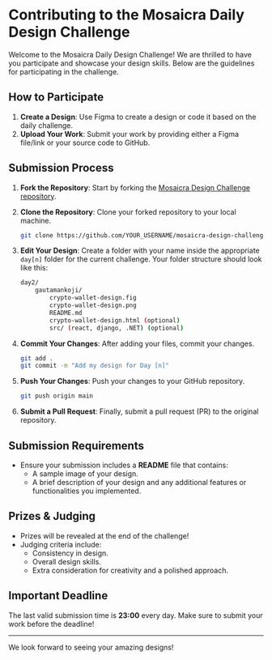 # Contributing to the Mosaicra Daily Design Challenge

Welcome to the Mosaicra Daily Design Challenge! We are thrilled to have you participate and showcase your design skills. Below are the guidelines for participating in the challenge.

## How to Participate

1. **Create a Design**: Use Figma to create a design or code it based on the daily challenge.
2. **Upload Your Work**: Submit your work by providing either a Figma file/link or your source code to GitHub.

## Submission Process

1. **Fork the Repository**: Start by forking the [Mosaicra Design Challenge repository](https://github.com/mosaicra-ui/mosaicra-design-challenge).
2. **Clone the Repository**: Clone your forked repository to your local machine.

   ```bash
   git clone https://github.com/YOUR_USERNAME/mosaicra-design-challenge.git
   ```

3. **Edit Your Design**: Create a folder with your name inside the appropriate `day[n]` folder for the current challenge. Your folder structure should look like this:

   ```bash
   day2/
       gautamankoji/
           crypto-wallet-design.fig
           crypto-wallet-design.png
           README.md
           crypto-wallet-design.html (optional)
           src/ (react, django, .NET) (optional)
   ```

4. **Commit Your Changes**: After adding your files, commit your changes.

   ```bash
   git add .
   git commit -m "Add my design for Day [n]"
   ```

5. **Push Your Changes**: Push your changes to your GitHub repository.

   ```bash
   git push origin main
   ```

6. **Submit a Pull Request**: Finally, submit a pull request (PR) to the original repository.

## Submission Requirements

- Ensure your submission includes a **README** file that contains:
  - A sample image of your design.
  - A brief description of your design and any additional features or functionalities you implemented.

## Prizes & Judging

- Prizes will be revealed at the end of the challenge!
- Judging criteria include:
  - Consistency in design.
  - Overall design skills.
  - Extra consideration for creativity and a polished approach.

## Important Deadline

The last valid submission time is **23:00** every day. Make sure to submit your work before the deadline!

---

We look forward to seeing your amazing designs!
